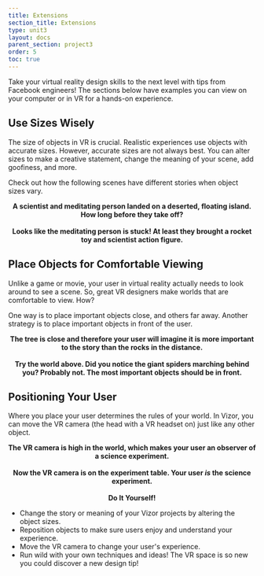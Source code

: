 ```yaml
---
title: Extensions
section_title: Extensions
type: unit3
layout: docs
parent_section: project3
order: 5
toc: true
---
```

Take your virtual reality design skills to the next level with tips from Facebook engineers! The sections below have examples you can view on your computer or in VR for a hands-on experience.

## Use Sizes Wisely
The size of objects in VR is crucial. Realistic experiences use objects with accurate sizes. However, accurate sizes are not always best. You can alter sizes to make a creative statement, change the meaning of your scene, add goofiness, and more.

Check out how the following scenes have different stories when object sizes vary.

<div style="text-align:center">
	<script src="//vizor.io/scripts/embed.js" data-vizorurl="//vizor.io/embed/techstart/vizor_lesson_scale_escape" ></script>
	<strong>A scientist and meditating person landed on a deserted, floating island. How long before they take off?</strong> 
</div>

<br>

<div style="text-align:center">
	<script src="//vizor.io/scripts/embed.js" data-vizorurl="//vizor.io/embed/techstart/vizor_lesson_scale_toys" ></script>
	<strong>Looks like the meditating person is stuck! At least they brought a rocket toy and scientist action figure.</strong> 
</div>

## Place Objects for Comfortable Viewing
Unlike a game or movie, your user in virtual reality actually needs to look around to see a scene. So, great VR designers make worlds that are comfortable to view. How?

One way is to place important objects close, and others far away. Another strategy is to place important objects in front of the user.

<div style="text-align:center">
	<script src="//vizor.io/scripts/embed.js" data-vizorurl="//vizor.io/embed/techstart/vizor_lesson_placement_lone_close_tree" ></script>
	<strong>The tree is close and therefore your user will imagine it is more important to the story than the rocks in the distance.</strong> 
</div>

<br>

<div style="text-align:center">
	<script src="//vizor.io/scripts/embed.js" data-vizorurl="//vizor.io/embed/techstart/vizor_lesson_placement_cone_spiders" ></script>
	<strong>Try the world above. Did you notice the giant spiders marching behind you? Probably not. The most important objects should be in front.</strong> 
</div>

## Positioning Your User
Where you place your user determines the rules of your world. In Vizor, you can move the VR camera (the head with a VR headset on) just like any other object.

<div style="text-align:center">
	<script src="//vizor.io/scripts/embed.js" data-vizorurl="//vizor.io/embed/techstart/vizor_lesson_user_placement_observer" ></script>
	<strong>The VR camera is high in the world, which makes your user an observer of a science experiment.</strong> 
</div>

<br>

<div style="text-align:center">
	<script src="//vizor.io/scripts/embed.js" data-vizorurl="//vizor.io/embed/techstart/vizor_lesson_user_placement_you_are_experiment" ></script>
	<strong>Now the VR camera is on the experiment table. Your user <i>is</i> the science experiment.</strong> 
</div>

<br>

<div class="alert_green">
  <div style="text-align:center">
  	<strong>Do It Yourself!</strong> 
  </div>
  <ul> 
  	<li>Change the story or meaning of your Vizor projects by altering the object sizes. </li>
  	<li>Reposition objects to make sure users enjoy and understand your experience. </li>
  	<li>Move the VR camera to change your user's experience. </li>
  	<li>Run wild with your own techniques and ideas! The VR space is so new you could discover a new design tip! </li>
  </ul>
</div>